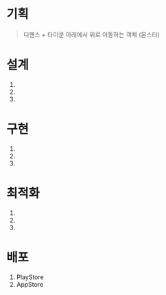 # 기획
> 디펜스 + 타이쿤
> 아래에서 위로 이동하는 객체 (몬스터)
# 설계
1. 
2.
3.
# 구현
1.
2.
3.
# 최적화
1.
2.
3.
# 배포
1. PlayStore
2. AppStore
